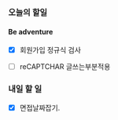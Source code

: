 ### 오늘의 할일

#### Be adventure

- [x] 회원가입 정규식 검사

- [ ] reCAPTCHAR 글쓰는부분적용

### 내일 할 일

- [x] 면접날짜잡기.